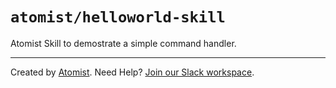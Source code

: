 # `atomist/helloworld-skill`

Atomist Skill to demostrate a simple command handler.

---

Created by [Atomist][atomist].
Need Help?  [Join our Slack workspace][slack].
                          
[atomist]: https://atomist.com/ (Atomist - How Teams Deliver Software)
[slack]: https://join.atomist.com/ (Atomist Community Slack)

 

